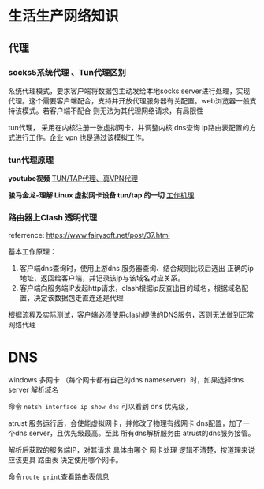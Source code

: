 # 生活生产网络知识

## 代理

### socks5系统代理 、Tun代理区别

系统代理模式，要求客户端将数据包主动发给本地socks server进行处理，实现代理。这个需要客户端配合，支持并开放代理服务器有关配置。web浏览器一般支持该模式。若客户端不配合 则无法为其代理网络请求，有局限性

tun代理， 采用在内核注册一张虚拟网卡，并调整内核 dns查询 ip路由表配置的方式进行工作。企业 vpn 也是通过该模拟工作。

### tun代理原理

**youtube视频**  [TUN/TAP代理、真VPN代理](https://www.youtube.com/watch?v=qItL005LUik&t=32s)

**骏马金龙-理解 Linux 虚拟网卡设备 tun/tap 的一切**  [工作机理](https://www.junmajinlong.com/virtual/network/all_about_tun_tap/)

### 路由器上Clash 透明代理

referrence: https://www.fairysoft.net/post/37.html

基本工作原理：

1. 客户端dns查询时，使用上游dns 服务器查询、结合规则比较后选出 正确的ip地址，返回给客户端，并记录该ip与该域名对应关系。
2. 客户端向服务端IP发起http请求，clash根据ip反查出目的域名，根据域名配置，决定该数据包走直连还是代理

根据流程及实际测试，客户端必须使用clash提供的DNS服务，否则无法做到正常网络代理

# DNS

windows 多网卡 （每个网卡都有自己的dns nameserver）时，如果选择dns server 解析域名

命令 `netsh interface ip show dns`  可以看到 dns 优先级，

atrust 服务运行后，会使能虚拟网卡，并修改了物理有线网卡 dns配置，加了一个dns server，且优先级最高。至此 所有dns解析服务由 atrust的dns服务接管。

解析后获取的服务端IP，对其请求 具体由哪个 网卡处理 逻辑不清楚，按道理来说应该更具 路由表 决定使用哪个网卡。

命令`route print`查看路由表信息